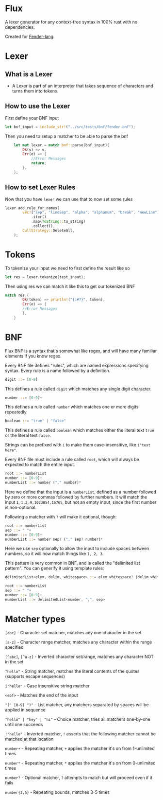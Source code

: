 # Flux

A lexer generator for any context-free syntax in 100% rust with no dependencies.

Created for [Fender-lang](https://github.com/FenderLang/).

# Lexer

## What is a Lexer
- A Lexer is part of an interpreter that takes sequence of characters and turns them into tokens.

## How to use the Lexer

First define your BNF input
```rust
let bnf_input = include_str!("../src/tests/bnf/fender.bnf");
```

Then you need to setup a matcher to be able to parse the bnf
```rust
    let mut lexer = match bnf::parse(bnf_input){
        Ok(v) => v,
        Err(e) => { 
            //Error Messages
            return;
        },
    };
```

## How to set Lexer Rules
Now that you have `lexer` we can use that to now set some rules
```rust
lexer.add_rule_for_names(
        vec!["sep", "lineSep", "alpha", "alphanum", "break", "newLine"]
            .iter()
            .map(ToString::to_string)
            .collect(),
        CullStrategy::DeleteAll,
    );
```

# Tokens
To tokenize your input we need to first define the result like so
```rust
let res = lexer.tokenize(test_input);
```

Then using res we can match it like this to get our tokenized BNF
```rust
match res {
        Ok(token) => println!("{:#?}", token),
        Err(e) => {
        //Error Messages
        },
    }
```


# BNF

Flux BNF is a syntax that's somewhat like regex, and will have many familiar elements if you know regex.

Every BNF file defines "rules", which are named expressions specifying syntax. Every rule is a name followed by a definition.

```rust
digit ::= [0-9]
```

This defines a rule called `digit` which matches any single digit character.

```rust
number ::= [0-9]+
```

This defines a rule called `number` which matches one or more digits repeatedly.

```rust
boolean ::= "true" | "false"
```

This defines a rule called `boolean` which matches either the literal text `true` or the literal text `false`.

Strings can be prefixed with `i` to make them case-insensitive, like `i"text here"`.

Every BNF file must include a rule called `root`, which will always be expected to match the entire input.

```rust
root ::= numberList
number ::= [0-9]+
numberList ::= number ("," number)*
```

Here we define that the input is a `numberList`, defined as a number followed by zero or more commas followed by further numbers.
It will match the input `1`, `1,2`, `9,1023854,16765`, but not an empty input, since the first number is non-optional.

Following a matcher with `?` will make it optional, though:

```rust
root ::= numberList
sep ::= " "+
number ::= [0-9]+
numberList ::= number sep? ("," sep? number)*
```

Here we use `sep` optionally to allow the input to include spaces between numbers, so it will now match things like `1, 2, 3`.

This pattern is very common in BNF, and is called the "delimited list pattern". You can generify it using template rules:

```rust
delimitedList<elem, delim, whitespace> ::= elem whitespace? (delim whitespace? elem)*

root ::= numberList
sep ::= " "+
number ::= [0-9]+
numberList ::= delimitedList<number, ",", sep>
```

# Matcher types
`[abc]` - Character set matcher, matches any one character in the set

`[a-z]` - Character range matcher, matches any character within the range specified

`[^abc]`, `[^a-z]` - Inverted character set/range, matches any character NOT in the set

`"hello"` - String matcher, matches the literal contents of the quotes (supports escape sequences)

`i"hello"` - Case insensitive string matcher

`<eof>` - Matches the end of the input

`"(" [0-9] ")"` - List matcher, any matchers separated by spaces will be applied in sequence

`"hello" | "hey" | "hi"` - Choice matcher, tries all matchers one-by-one until one succeeds

`!"hello"` - Inverted matcher, `!` asserts that the following matcher cannot be matched at that location

`number+` - Repeating matcher, `+` applies the matcher it's on from 1-unlimited times

`number*` - Repeating matcher, `*` applies the matcher it's on from 0-unlimited times

`number?` - Optional matcher, `?` attempts to match but will proceed even if it fails

`number{3,5}` - Repeating bounds, matches 3-5 times

